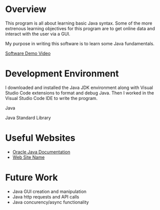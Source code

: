 # Overview

This program is all about learning basic Java syntax. Some of the more extrenous learning objectives for this program
are to get online data and interact with the user via a GUI.

My purpose in writing this software is to learn some Java fundamentals.

[Software Demo Video](https://youtu.be/Fy0g0tZBEFo)

# Development Environment

I downloaded and installed the Java JDK environment along with Visual Studio Code extensions to format and debug Java.
Then I worked in the Visual Studio Code IDE to write the program.

Java

Java Standard Library

# Useful Websites

- [Oracle Java Documentation](https://docs.oracle.com/en/java/javase/18/)
- [Web Site Name](http://url.link.goes.here)

# Future Work

- Java GUI creation and manipulation
- Java http requests and API calls
- Java concurency/async functionality
